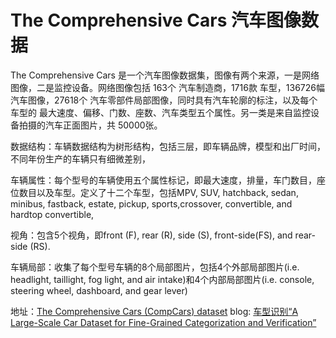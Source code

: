 

# The Comprehensive Cars 汽车图像数据
The Comprehensive Cars 是一个汽车图像数据集，图像有两个来源，一是网络图像，二是监控设备。网络图像包括 163个 汽车制造商，1716款 车型，136726幅 汽车图像，27618个 汽车零部件局部图像，同时具有汽车轮廓的标注，以及每个车型的 最大速度、偏移、门数、座数、汽车类型五个属性。另一类是来自监控设备拍摄的汽车正面图片，共 50000张。

数据结构：车辆数据结构为树形结构，包括三层，即车辆品牌，模型和出厂时间，不同年份生产的车辆只有细微差别，

车辆属性：每个型号的车辆使用五个属性标记，即最大速度，排量，车门数目，座位数目以及车型。定义了十二个车型，包括MPV, SUV, hatchback, sedan, minibus, fastback, estate, pickup, sports,crossover, convertible, and hardtop convertible,

视角：包含5个视角，即front (F), rear (R), side (S), front-side(FS), and rear-side (RS).

车辆局部：收集了每个型号车辆的8个局部图片，包括4个外部局部图片(i.e. headlight, taillight, fog light, and air intake)和4个内部局部图片(i.e. console, steering wheel, dashboard, and gear lever)


地址：[The Comprehensive Cars (CompCars) dataset](http://mmlab.ie.cuhk.edu.hk/datasets/comp_cars/index.html)
blog: [车型识别“A Large-Scale Car Dataset for Fine-Grained Categorization and Verification”](https://blog.csdn.net/cv_family_z/article/details/48136521)


